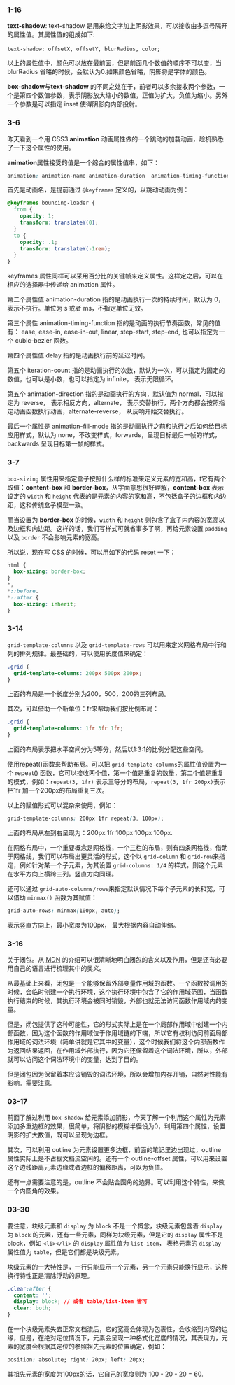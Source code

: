 ### 1-16

**text-shadow**: text-shadow 是用来给文字加上阴影效果，可以接收由多逗号隔开的属性值。其属性值的组成如下:

`text-shadow: offsetX, offsetY, blurRadius, color`;

以上的属性值中，颜色可以放在最前面，但是前面几个数值的顺序不可以变，当 blurRadius 省略的时候，会默认为0.如果颜色省略，阴影将是字体的颜色。

**box-shadow**与**text-shadow** 的不同之处在于，前者可以多余接收两个参数，一个是第四个数值参数，表示阴影放大缩小的数值，正值为扩大，负值为缩小。另外一个参数是可以指定 inset 使得阴影向内部投射。

### 3-6

昨天看到一个用 CSS3 **animation** 动画属性做的一个跳动的加载动画，趁机熟悉了一下这个属性的使用。

**animation**属性接受的值是一个综合的属性值串，如下：

``` css
animation: animation-name animation-duration  animation-timing-function delay iteration-count  animation-direction animation-fill-mode;
```

首先是动画名，是提前通过 `@keyframes` 定义的，以跳动动画为例：

``` css
@keyframes bouncing-loader {
  from {
    opacity: 1;
    transform: translateY(0);
  }
  to {
    opacity: .1;
    transform: translateY(-1rem);
  }
}
```

keyframes 属性同样可以采用百分比的关键帧来定义属性。这样定之后，可以在相应的选择器中传递给 animation 属性。

第二个属性值 animation-duration 指的是动画执行一次的持续时间，默认为 0，表示不执行。单位为 s 或者 ms，不指定单位无效。

第三个属性 animation-timing-function  指的是动画的执行节奏函数，常见的值有： ease, ease-in, ease-in-out, linear, step-start, step-end, 也可以指定为一个 cubic-bezier 函数。

第四个属性值 delay 指的是动画执行前的延迟时间。

第五个 iteration-count 指的是动画执行的次数，默认为一次，可以指定为固定的数值，也可以是小数，也可以指定为 infinite， 表示无限循环。

第五个 animation-direction 指的是动画执行的方向，默认值为 normal，可以指定为 reverse， 表示相反方向，alternate， 表示交替执行，两个方向都会按照指定动画函数执行动画，alternate-reverse， 从反响开始交替执行。

最后一个属性是 animation-fill-mode 指的是动画执行之前和执行之后如何给目标应用样式，默认为 none，不改变样式，forwards，呈现目标最后一帧的样式，backwards 呈现目标第一帧的样式。

### 3-7

`box-sizing` 属性用来指定盒子按照什么样的标准来定义元素的宽和高，t它有两个取值：**content-box** 和 **border-box**，从字面意思很好理解，**content-box** 表示设定的 `width` 和 `height` 代表的是元素的内容的宽和高，不包括盒子的边框和内边距，这和传统盒子模型一致。

而当设置为 **border-box** 的时候，`width` 和 `height` 则包含了盒子内内容的宽高以及边框和内边距。这样的话，我们写样式可就省事多了啊，再给元素设置 `padding` 以及 `border` 不会影响元素的宽高。

所以说，现在写 CSS 的时候，可以用如下的代码 reset 一下：

``` CSS
html {
  box-sizing: border-box;
}
*,
*::before.
*::after {
  box-sizing: inherit;
}
```

### 3-14

`grid-template-columns` 以及 `grid-template-rows` 可以用来定义网格布局中行和列的排列规律。最基础的，可以使用长度值来确定：

``` css
.grid {
  grid-template-columns: 200px 500px 200px;
}
```

上面的布局是一个长度分别为200，500，200的三列布局。

其次，可以借助一个新单位：fr来帮助我们按比例布局：

``` css
.grid {
  grid-template-columns: 1fr 3fr 1fr;
}
```

上面的布局表示把水平空间分为5等分，然后以1:3:1的比例分配这些空间。

使用repeat()函数来帮助布局。可以把 `grid-template-columns`的属性值设置为一个 repeat() 函数，它可以接收两个值，第一个值是重复的数量，第二个值是重复的模式，例如：`repeat(3, 1fr)` 表示三等分的布局，`repeat(3, 1fr 200px)`表示把1fr 加一个200px的布局重复三次。

以上的赋值形式可以混杂来使用，例如：

``` css
grid-template-columns: 200px 1fr repeat(3, 100px);
```

上面的布局从左到右呈现为：200px 1fr 100px 100px 100px.

在网格布局中，一个重要概念是网格线，一个三栏的布局，则有四条网格线，借助于网格线，我们可以布局出更灵活的形式，这个以 `grid-column` 和 `grid-row`来指定，例如针对某一个子元素，为其设置 `grid-columns: 1/4` 的样式，则这个元素在水平方向上横跨三列。竖直方向同理。

还可以通过 `grid-auto-columns/rows`来指定默认情况下每个子元素的长和宽，可以借助 `minmax()` 函数为其赋值：

``` css
grid-auto-rows: minmax(100px, auto);
```

表示竖直方向上，最小宽度为100px， 最大根据内容自动伸缩。

### 3-16

关于闭包。从 [MDN](https://developer.mozilla.org/zh-CN/docs/Web/JavaScript/Closures) 的介绍可以很清晰地明白闭包的含义以及作用，但是还有必要用自己的语言进行梳理其中的奥义。

从最基础上来看，闭包是一个能够保留外部变量作用域的函数。一个函数被调用的时候，会临时创建一个执行环境，这个执行环境中包含了它的作用域范围，当函数执行结束的时候，其执行环境会被同时销毁，外部也就无法访问函数作用域内的变量。

但是，闭包提供了这种可能性，它的形式实际上是在一个局部作用域中创建一个内部函数，因为这个函数的作用域位于作用域链的下端，所以它有权利访问前面局部作用域的词法环境（简单讲就是它其中的变量），这个时候我们将这个内部函数作为返回结果返回，在作用域外部执行，因为它还保留着这个词法环境，所以，外部就可以访问这个词法环境中的变量，达到了目的。

但是闭包因为保留着本应该销毁的词法环境，所以会增加内存开销，自然对性能有影响。需要注意。

### 03-17

前面了解过利用 `box-shadow` 给元素添加阴影，今天了解一个利用这个属性为元素添加多重边框的效果，很简单，将阴影的模糊半径设为0，利用第四个属性，设置阴影的扩大数值，既可以呈现为边框。

其次，可以利用 outline 为元素设置更多边框，前面的笔记里边出现过，outline 属性实际上是不占据文档流空间的。还有一个 outline-offset 属性，可以用来设置这个边线距离元素边缘或者边框的偏移距离，可以为负值。

还有一点需要注意的是，outline 不会贴合圆角的边界。可以利用这个特性，来做一个内圆角的效果。

### 03-30

要注意，块级元素和 `display` 为 `block` 不是一个概念，块级元素包含着 `display` 为 `block` 的元素，还有一些元素，同样为块级元素，但是它的 `display` 属性不是 block，例如 `<li></li>` 的 `display` 属性值为 `list-item`， 表格元素的 `display` 属性值为 `table`，但是它们都是块级元素。

块级元素的一大特性是，一行只能显示一个元素，另一个元素只能换行显示，这种换行特性正是清除浮动的原理。

``` css
.clear:after {
  content: '';
  display: block; // 或者 table/list-item 皆可
  clear: both;
}
```

在一个块级元素失去正常文档流后，它的宽高会体现为包裹性，会收缩到内容的边缘，但是，在绝对定位情况下，元素会呈现一种格式化宽度的情况，其表现为，元素的宽度会根据其定位的参照祖先元素的位置确定，例如：

``` css
position: absolute; right: 20px; left: 20px;
```

其祖先元素的宽度为100px的话，它自己的宽度则为 100 - 20 - 20 = 60.

